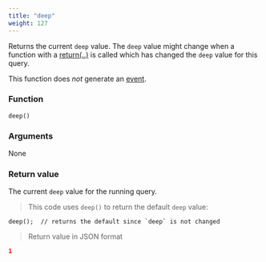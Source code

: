 ```yaml
---
title: "deep"
weight: 127
---
```


Returns the current `deep` value. The `deep` value might change when a function with a [return(..)](../../collection-api/return) is called which has changed the `deep` value for this query.

This function does *not* generate an [event](../../events).

### Function

`deep()`

### Arguments

None

### Return value

The current `deep` value for the running query.

> This code uses `deep()` to return the default `deep` value:

```thingsdb,json_response
deep();  // returns the default since `deep` is not changed
```

> Return value in JSON format

```json
1
```
